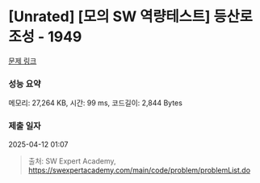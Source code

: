 # [Unrated] [모의 SW 역량테스트] 등산로 조성 - 1949 

[문제 링크](https://swexpertacademy.com/main/code/problem/problemDetail.do?contestProbId=AV5PoOKKAPIDFAUq) 

### 성능 요약

메모리: 27,264 KB, 시간: 99 ms, 코드길이: 2,844 Bytes

### 제출 일자

2025-04-12 01:07



> 출처: SW Expert Academy, https://swexpertacademy.com/main/code/problem/problemList.do